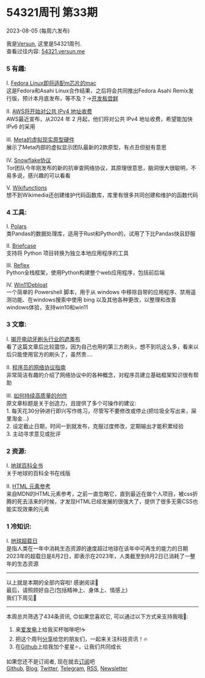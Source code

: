 # 54321周刊 第33期
2023-08-05 (每周六发布)

我是[Versun](https://notes.versun.me), 这里是54321周刊. \
查看过往内容: [54321.versun.me](https://54321.versun.me/)

### 5 有趣:
I. [Fedora Linux即将适配m芯片的mac](https://fedoramagazine.org/coming-soon-fedora-for-apple-silicon-macs/)\
	这是Fedora和Asahi Linux合作结果，之后将会共同推出Fedora Asahi Remix发行版，预计本月底发布，等不及？->[开发板尝鲜](https://fedora-asahi-remix.org/)

II. [AWS将开始对公共 IPv4 地址收费](https://www.infoq.com/news/2023/08/aws-ec2-public-ipv4/)\
	AWS最近宣布，从2024 年 2 月起，他们将对公共 IPv4 地址收费，希望能加快 IPv6 的采用

III. [Meta的虚拟现实原型硬件](https://www.meta.com/zh-cn/blog/quest/reality-labs-research-display-systems-siggraph-2023-butterscotch-varifocal-flamera/)\
	展示了Meta内部的虚拟显示团队最新的2款原型，有点丑但挺有意思

IV. [Snowflake协议](https://snowflake.torproject.org/)\
	Tor团队今年刚发布的新的抗审查网络协议，其原理很意思，脑洞很大很聪明，不易多说，感兴趣的可以看看

V. [Wikifunctions](https://www.wikifunctions.org)\
	想不到Wikimedia还创建维护代码函数库，库里有很多共同创建和维护的函数代码

### 4 工具:
I. [Polars](https://www.pola.rs/)\
	类Pandas的数据处理库，适用于Rust和Python的，试用了下比Pandas快且舒服

II. [Briefcase](https://briefcase.readthedocs.io/en/stable/index.html)\
	支持将 Python 项目转换为独立本地应用程序的工具

III. [Reflex](https://reflex.dev/)\
	Python全栈框架，使用Python构建整个web应用程序，包括前后端

IV. [Win11Debloat](https://github.com/Raphire/Win11Debloat)\
	一个简单的 Powershell 脚本，用于从 windows 中移除自带的应用程序、禁用遥测功能、在windows搜索中使用 bing 以及其他各种更改，以整理和改善windows体验，支持win10和win11

### 3 文章:
I. [揭开电动牙刷头行业的遮羞布](https://sspai.com/post/81578)\
	看了这篇文章后比较震惊，因为自己也用的第三方刷头，想不到坑这么多，看来以后只能使用官方的刷头了，虽然贵....

II. [程序员的网络协议指南](https://www.destroyallsoftware.com/compendium/network-protocols?share_key=97d3ba4c24d21147)\
	非常简洁有趣的介绍了网络协议中的各种概念，对程序员建立基础框架知识很有帮助

III. [如何持续高质量的创作](https://bigthink.com/the-learning-curve/the-onion-founder-strategies-sparking-creativity/)\
	原文章标题是关于创造力，且提供了多个可操作的建议:\
	1. 每天花30分钟进行即兴写作练习，尽管写不要修改或停止(把垃圾全写出来，屎里淘金...)\
	2. 设定截止日期，时间一到就发布，克服过度修改，定期输出才能积累经验\
	3. 主动寻求意见或批评
### 2 资源:
I. [地球百科全书](https://eol.org/zh-CN)\
	关于地球的百科全书在线版

II. [HTML 元素参考](https://developer.mozilla.org/en-US/docs/Web/HTML/Element)\
	来自MDN的HTML元素参考，之前一直忽略它，直到最近在做个人项目，被css折腾的死去活来的时候，才发现HTML已经发展的很强大了，提供了很多无需CSS也能实现效果的元素

### 1 冷知识:
I. [地球超载日](https://www.overshootday.org/)\
	是指人类在一年中消耗生态资源的速度超过地球在该年中可再生的能力的日期\
	2023年的超载日是8月2日，即表示在2023年，人类截至到8月2日已消耗了一整年的生态资源
	
---
以上就是本期的全部内容啦! 感谢阅读🥰\
最后，请照顾好自己(包括精神上、身体上、情感上)\
我们下周见👋

---
本周总共筛选了434条资讯, 😊如果您喜欢它, 可以通过以下方式来支持我哦🎉: 
1. 来[爱发电](https://afdian.net/a/versun)上给我买杯咖啡吧!☕ 
2. 把这个周刊[分享](https://54321.versun.me)给您的朋友们，一起来关注科技资讯！🔥 
3. 在[Github](https://github.com/versun/54321-Weekly)上给我加个星星⭐，让我们共同成长 

如果您还不是订阅者, 现在就去[订阅](https://54321.versun.me)吧\
[Github](https://github.com/versun/54321-Weekly), [Blog](https://notes.versun.me/), [Twitter](https://twitter.com/VersunPan), [Telegram](https://t.me/+0hAhZfrPJGo1YmI9), [RSS](https://54321.versun.me/feed), [Newsletter](https://54321.versun.me/)
